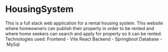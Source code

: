 # HousingSystem
This is a full stack web application for a rental housing system.
This website where homeowners can publish their property in order to be rented and where home seekers can search and apply for property so it can be rented.
Technologies used:
Frontend - Vite React
Backend - Springboot
Database - MySql
